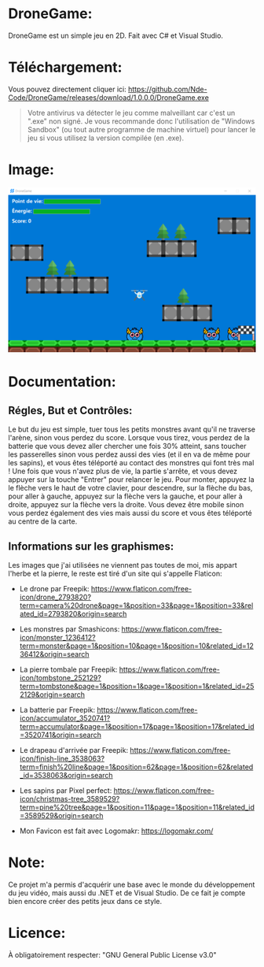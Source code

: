 # DroneGame:

DroneGame est un simple jeu en 2D. Fait avec C# et Visual Studio.

# Téléchargement:

Vous pouvez directement cliquer ici: https://github.com/Nde-Code/DroneGame/releases/download/1.0.0.0/DroneGame.exe

> Votre antivirus va détecter le jeu comme malveillant car c'est un ".exe" non signé. Je vous recommande donc l'utilisation de "Windows Sandbox" (ou tout autre programme de machine virtuel) pour lancer le jeu si vous utilisez la version compilée (en .exe).

# Image:

![DroneGame](https://github.com/Nde-Code/DroneGame/blob/main/DroneGame.png)

# Documentation:

## Régles, But et Contrôles:

Le but du jeu est simple, tuer tous les petits monstres avant qu'il ne traverse l'arène, sinon vous perdez du score. Lorsque vous tirez, vous perdez de la batterie que vous devez aller chercher une fois 30% atteint, sans toucher les passerelles sinon vous perdez aussi des vies (et il en va de même pour les sapins), et vous êtes téléporté au contact des monstres qui font très mal ! Une fois que vous n'avez plus de vie, la partie s'arrête, et vous devez appuyer sur la touche "Entrer" pour relancer le jeu. Pour monter, appuyez la le flèche vers le haut de votre clavier, pour descendre, sur la flèche du bas, pour aller à gauche, appuyez sur la flèche vers la gauche, et pour aller à droite, appuyez sur la flèche vers la droite. Vous devez être mobile sinon vous perdez également des vies mais aussi du score et vous êtes téléporté au centre de la carte. 

## Informations sur les graphismes:
 
Les images que j'ai utilisées ne viennent pas toutes de moi, mis appart l'herbe et la pierre, le reste est tiré d'un site qui s'appelle Flaticon:

- Le drone par Freepik: https://www.flaticon.com/free-icon/drone_2793820?term=camera%20drone&page=1&position=33&page=1&position=33&related_id=2793820&origin=search

 

- Les monstres par Smashicons: https://www.flaticon.com/free-icon/monster_1236412?term=monster&page=1&position=10&page=1&position=10&related_id=1236412&origin=search

 

- La pierre tombale par Freepik: https://www.flaticon.com/free-icon/tombstone_252129?term=tombstone&page=1&position=1&page=1&position=1&related_id=252129&origin=search
 

- La batterie par Freepik: https://www.flaticon.com/free-icon/accumulator_3520741?term=accumulator&page=1&position=17&page=1&position=17&related_id=3520741&origin=search

 

- Le drapeau d'arrivée par Freepik: https://www.flaticon.com/free-icon/finish-line_3538063?term=finish%20line&page=1&position=62&page=1&position=62&related_id=3538063&origin=search



- Les sapins par Pixel perfect: https://www.flaticon.com/free-icon/christmas-tree_3589529?term=pine%20tree&page=1&position=11&page=1&position=11&related_id=3589529&origin=search



- Mon Favicon est fait avec Logomakr: https://logomakr.com/

# Note:

Ce projet m'a permis d'acquérir une base avec le monde du développement du jeu vidéo, mais aussi du .NET et de Visual Studio. De ce fait je compte bien encore créer des petits jeux dans ce style.

# Licence:

À obligatoirement respecter: "GNU General Public License v3.0"

 
 
